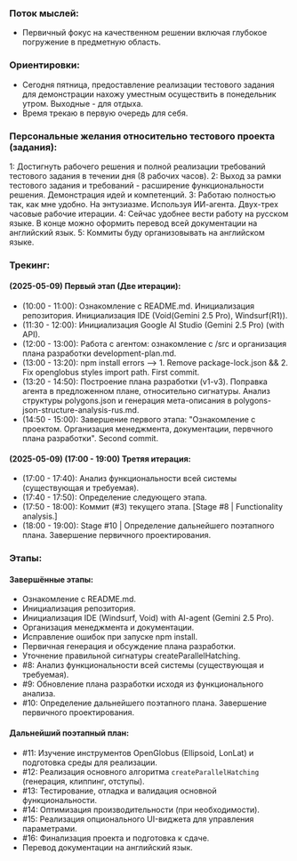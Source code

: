### Поток мыслей:
- Первичный фокус на качественном решении включая глубокое погружение в предметную область.

### Ориентировки:
- Сегодня пятница, предоставление реализации тестового задания для демонстрации нахожу уместным осуществить в понедельник утром. Выходные - для отдыха.
- Время трекаю в первую очередь для себя.

### Персональные желания относительно тестового проекта (задания):
1: Достигнуть рабочего решения и полной реализации требований тестового задания в течении дня (8 рабочих часов).
2: Выход за рамки тестового задания и требований - расширение функциональности решения. Демонстрация идей и компетенций.
3: Работаю полностью так, как мне удобно. На энтузиазме. Используя ИИ-агента. Двух-трех часовые рабочие итерации.
4: Сейчас удобнее вести работу на русском языке. В конце можно оформить перевод всей документации на английский язык.
5: Коммиты буду организовывать на английском языке.

### Трекинг:

#### (2025-05-09) Первый этап (Две итерации):
- (10:00 - 11:00): Ознакомление с README.md. Инициализация репозитория. Инициализация IDE (Void(Gemini 2.5 Pro), Windsurf(R1)).
- (11:30 - 12:00): Инициализация Google AI Studio (Gemini 2.5 Pro) (with API).
- (12:00 - 13:00): Работа с агентом: ознакомление с /src и организация плана разработки development-plan.md.
- (13:00 - 13:20): npm install errors --> 1. Remove package-lock.json && 2. Fix openglobus styles import path. First commit.
- (13:20 - 14:50): Построение плана разработки (v1-v3). Поправка агента в предложенном плане, относительно сигнатуры.
                Анализ структуры polygons.json и генерация мета-описания в polygons-json-structure-analysis-rus.md.
- (14:50 - 15:00): Завершение первого этапа: "Ознакомление с проектом. Организация менеджмента, документации, первчного плана разработки". Second commit.

#### (2025-05-09) (17:00 - 19:00) Третяя итерация:
- (17:00 - 17:40): Анализ функциональности всей системы (существующая и требуемая).    
- (17:40 - 17:50): Определение следующего этапа.
- (17:50 - 18:00): Коммит (#3) текущего этапа. [Stage #8 | Functionality analysis.]
- (18:00 - 19:00): Stage #10 | Определение дальнейшего поэтапного плана. Завершение первичного проектирования.
### Этапы:

#### Завершённые этапы:
- Ознакомление с README.md.
- Инициализация репозитория.
- Инициализация IDE (Windsurf, Void) with AI-agent (Gemini 2.5 Pro).
- Организация менеджмента и документации.
- Исправление ошибок при запуске npm install.
- Первичная генерация и обсуждение плана разработки. 
- Уточнение правильной сигнатуры createParallelHatching.
- #8: Анализ функциональности всей системы (существующая и требуемая).
- #9: Обновление плана разработки исходя из функционального анализа.
- #10: Определение дальнейшего поэтапного плана. Завершение первичного проектирования.

#### Дальнейший поэтапный план:
- #11: Изучение инструментов OpenGlobus (Ellipsoid, LonLat) и подготовка среды для реализации.
- #12: Реализация основного алгоритма `createParallelHatching` (генерация, клиппинг, отступы).
- #13: Тестирование, отладка и валидация основной функциональности.
- #14: Оптимизация производительности (при необходимости).
- #15: Реализация опционального UI-виджета для управления параметрами.
- #16: Финализация проекта и подготовка к сдаче.
- Перевод документации на английский язык.